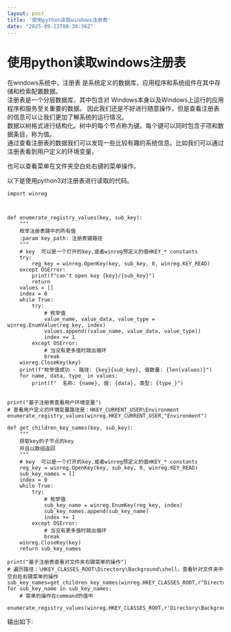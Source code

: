 ```yaml
---
layout: post
title: '使用python读取windows注册表'
date: "2025-09-23T00:38:36Z"
---
```

使用python读取windows注册表
====================

在windows系统中，注册表 是系统定义的数据库，应用程序和系统组件在其中存储和检索配置数据。  
注册表是一个分层数据库，其中包含对 Windows本身以及Windows上运行的应用程序和服务至关重要的数据。 因此我们还是不好进行随意操作，但是查看注册表的信息可以让我们更加了解系统的运行情况。  
数据以树格式进行结构化。树中的每个节点称为键。每个键可以同时包含子项和数据条目，称为值。  
通过查看注册表的数据我们可以发现一些比较有趣的系统信息。比如我们可以通过注册表看到用户定义的环境变量，

也可以查看菜单在文件夹空白处右键的菜单操作。

以下是使用python3对注册表进行读取的代码。

    import winreg
    
    
    
    def enumerate_registry_values(key, sub_key):
        """
        枚举注册表键中的所有值
        :param key_path: 注册表键路径
        """
        # key  可以是一个打开的key,或者winreg预定义的值HKEY_* constants
        try:
            reg_key = winreg.OpenKey(key, sub_key, 0, winreg.KEY_READ)
        except OSError:
            print(f"can't open key {key}/{sub_key}")
            return
        values = []
        index = 0
        while True:
            try:
                # 枚举值
                value_name, value_data, value_type = winreg.EnumValue(reg_key, index)
                values.append((value_name, value_data, value_type))
                index += 1
            except OSError:
                # 当没有更多值时跳出循环
                break
        winreg.CloseKey(key)
        print(f"枚举值成功 - 路径: {key}{sub_key}, 值数量: {len(values)}")
        for name, data, type_ in values:
            print(f"  名称: {name}, 值: {data}, 类型: {type_}")
    
    
    print("基于注册表查看用户环境变量")
    # 查看用户定义的环境变量路径是：HKEY_CURRENT_USER\Environment
    enumerate_registry_values(winreg.HKEY_CURRENT_USER,"Environment")
    
    def get_children_key_names(key, sub_key):
        """
        获取key的子节点的key
        并且以数组返回
        """
        # key  可以是一个打开的key,或者winreg预定义的值HKEY_* constants
        reg_key = winreg.OpenKey(key, sub_key, 0, winreg.KEY_READ)
        sub_key_names = []
        index = 0
        while True:
            try:
                # 枚举值
                sub_key_name = winreg.EnumKey(reg_key, index)
                sub_key_names.append(sub_key_name)
                index += 1
            except OSError:
                # 当没有更多值时跳出循环
                break
        winreg.CloseKey(key)
        return sub_key_names
    
    print("基于注册表查看对文件夹右键菜单的操作")
    # 遍历路径：\HKEY_CLASSES_ROOT\Directory\Background\shell，查看针对文件夹中空白处右键菜单的操作
    sub_key_names=get_children_key_names(winreg.HKEY_CLASSES_ROOT,r"Directory\Background\shell")
    for sub_key_name in sub_key_names:
        # 菜单的操作在command的值中
        enumerate_registry_values(winreg.HKEY_CLASSES_ROOT,r'Directory\Background\shell\\'+""+sub_key_name+r"\command")
    
    

输出如下: